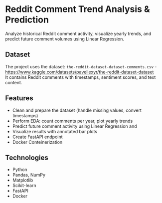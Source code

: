 # Reddit Comment Trend Analysis & Prediction

Analyze historical Reddit comment activity, visualize yearly trends, and predict future comment volumes using Linear Regression.

## Dataset
The project uses the dataset: `the-reddit-dataset-dataset-comments.csv`  - https://www.kaggle.com/datasets/pavellexyr/the-reddit-dataset-dataset <br>
It contains Reddit comments with timestamps, sentiment scores, and text content.

## Features
- Clean and prepare the dataset (handle missing values, convert timestamps)
- Perform EDA: count comments per year, plot yearly trends
- Predict future comment activity using Linear Regression and 
- Visualize results with annotated bar plots
- Create FastAPI endpoint
- Docker Conteinerization

## Technologies
- Python
- Pandas, NumPy
- Matplotlib
- Scikit-learn
- FastAPI
- Docker
